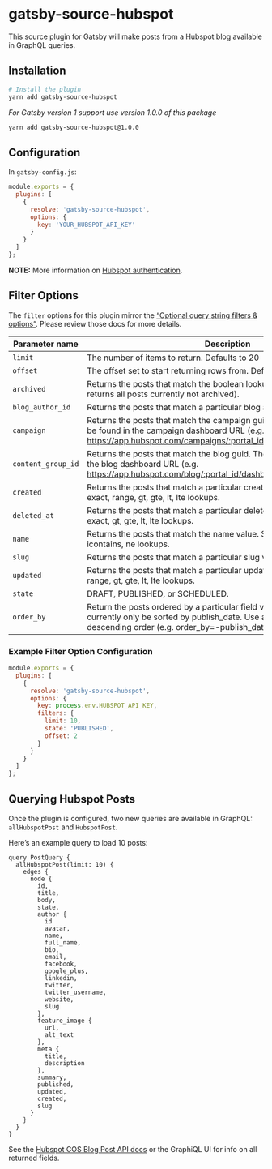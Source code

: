 # gatsby-source-hubspot

This source plugin for Gatsby will make posts from a Hubspot blog available in GraphQL queries.

## Installation

```sh
# Install the plugin
yarn add gatsby-source-hubspot
```

_For Gatsby version 1 support use version 1.0.0 of this package_
```sh
yarn add gatsby-source-hubspot@1.0.0
```

## Configuration

In `gatsby-config.js`:

```js
module.exports = {
  plugins: [
    {
      resolve: 'gatsby-source-hubspot',
      options: {
        key: 'YOUR_HUBSPOT_API_KEY'
      }
    }
  ]
};
```

**NOTE:** More information on [Hubspot authentication](https://developers.hubspot.com/docs/methods/auth/oauth-overview). 

## Filter Options

The `filter` options for this plugin mirror the [“Optional query string filters & options”](https://developers.hubspot.com/docs/methods/blogv2/get_blog_posts). Please review those docs for more details.

| Parameter name	    | Description
|---------------------|-----------------------------------------------------------------------------------
| `limit`             | The number of items to return. Defaults to 20
| `offset`            | The offset set to start returning rows from. Defaults to 0.
| `archived`          | Returns the posts that match the boolean lookup (e.g. archived=false returns all posts currently not archived).
| `blog_author_id`    | Returns the posts that match a particular blog author ID value.
| `campaign`          | Returns the posts that match the campaign guid. The campaign guid can be found in the campaign dashboard URL (e.g. https://app.hubspot.com/campaigns/:portal_id/#/details/:campaign_guid).
| `content_group_id`  | Returns the posts that match the blog guid. The blog guid can be found in the blog dashboard URL (e.g. https://app.hubspot.com/blog/:portal_id/dashboard/:blog_guid).
| `created`           | Returns the posts that match a particular created time value. Supports exact, range, gt, gte, lt, lte lookups.
| `deleted_at`        | Returns the posts that match a particular deleted time value. Supports exact, gt, gte, lt, lte lookups.
| `name`              | Returns the posts that match the name value. Supports exact, contains, icontains, ne lookups.
| `slug`              | Returns the posts that match a particular slug value.
| `updated`           | Returns the posts that match a particular updated time. Supports exact, range, gt, gte, lt, lte lookups.
| `state`             | DRAFT, PUBLISHED, or SCHEDULED.
| `order_by`          | Return the posts ordered by a particular field value. Blog posts can currently only be sorted by publish_date. Use a negative value to sort in descending order (e.g. order_by=-publish_date).                                                                                                                                                                                            |

### Example Filter Option Configuration

```js
module.exports = {
  plugins: [
    {
      resolve: 'gatsby-source-hubspot',
      options: {
        key: process.env.HUBSPOT_API_KEY,
        filters: {
          limit: 10,
          state: 'PUBLISHED',
          offset: 2
        }
      }
    }
  ]
};
```

## Querying Hubspot Posts

Once the plugin is configured, two new queries are available in GraphQL: `allHubspotPost` and `HubspotPost`.

Here’s an example query to load 10 posts:

```gql
query PostQuery {
  allHubspotPost(limit: 10) {
    edges {
      node {
        id,
        title,
        body,
        state,
        author {
          id
          avatar,
          name,
          full_name,
          bio,
          email,
          facebook,
          google_plus,
          linkedin,
          twitter,
          twitter_username,
          website,
          slug
        },
        feature_image {
          url,
          alt_text
        },
        meta {
          title,
          description
        },
        summary,
        published,
        updated,
        created,
        slug
      } 
    }
  }
}
```

See the [Hubspot COS Blog Post API docs](https://developers.hubspot.com/docs/methods/blogv2/get_blog_posts) or the GraphiQL UI for info on all returned fields.
